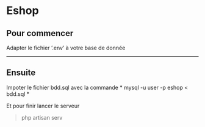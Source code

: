 # Eshop

## Pour commencer 

Adapter le fichier ’.env’ à votre base de donnée


***


## Ensuite

Impoter le fichier bdd.sql avec la commande * mysql -u user -p eshop < bdd.sql  *

Et pour finir lancer le serveur
 
> php artisan serv

 
